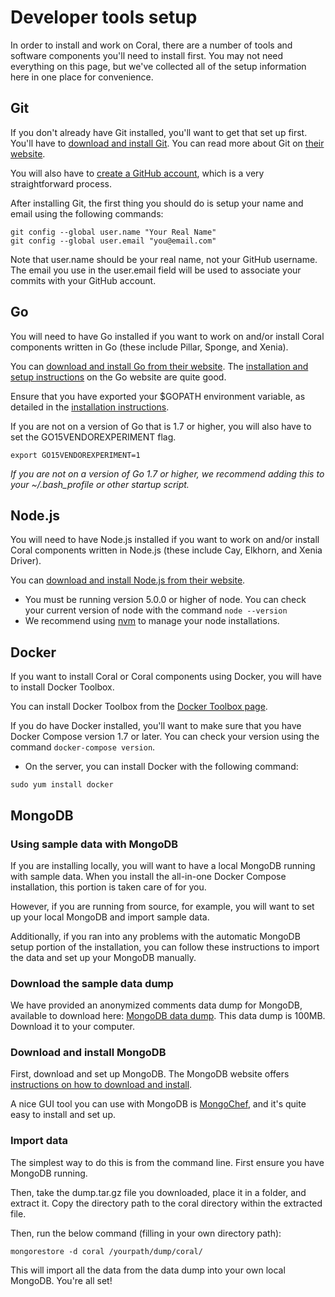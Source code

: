 # Developer tools setup

In order to install and work on Coral, there are a number of tools and software components you'll need to install first. You may not need everything on this page, but we've collected all of the setup information here in one place for convenience.

## Git

If you don't already have Git installed, you'll want to get that set up first. You'll have to [download and install Git](https://git-scm.com/download). You can read more about Git on [their website](https://git-scm.com/).

You will also have to [create a GitHub account](https://help.github.com/articles/signing-up-for-a-new-github-account/), which is a very straightforward process.

After installing Git, the first thing you should do is setup your name and email using the following commands:
```
git config --global user.name "Your Real Name"
git config --global user.email "you@email.com"
```
Note that user.name should be your real name, not your GitHub username. The email you use in the user.email field will be used to associate your commits with your GitHub account.

## Go

You will need to have Go installed if you want to work on and/or install Coral components written in Go (these include Pillar, Sponge, and Xenia).

You can [download and install Go from their website](https://golang.org/dl/). The [installation and setup instructions](https://golang.org/doc/install) on the Go website are quite good.

Ensure that you have exported your $GOPATH environment variable, as detailed in the [installation instructions](https://golang.org/doc/install).

If you are not on a version of Go that is 1.7 or higher, you will also have to set the GO15VENDOREXPERIMENT flag.
```
export GO15VENDOREXPERIMENT=1
```

_If you are not on a version of Go 1.7 or higher, we recommend adding this to your ~/.bash_profile or other startup script._


## Node.js

You will need to have Node.js installed if you want to work on and/or install Coral components written in Node.js (these include Cay, Elkhorn, and Xenia Driver).

You can [download and install Node.js from their website](https://nodejs.org/en/download/).

* You must be running version 5.0.0 or higher of node. You can check your current version of node with the command `node --version`
* We recommend using [nvm](https://www.npmjs.com/package/nvm) to manage your node installations.

## Docker

If you want to install Coral or Coral components using Docker, you will have to install Docker Toolbox.

You can install Docker Toolbox from the [Docker Toolbox page](https://www.docker.com/products/docker-toolbox).

If you do have Docker installed, you'll want to make sure that you have Docker Compose version 1.7 or later. You can check your version using the command `docker-compose version`.

* On the server, you can install Docker with the following command:
```
sudo yum install docker
```

## MongoDB

### Using sample data with MongoDB

If you are installing locally, you will want to have a local MongoDB running with sample data. When you install the all-in-one Docker Compose installation, this portion is taken care of for you.

However, if you are running from source, for example, you will want to set up your local MongoDB and import sample data.

Additionally, if you ran into any problems with the automatic MongoDB setup portion of the installation, you can follow these instructions to import the data and set up your MongoDB manually.

### Download the sample data dump

We have provided an anonymized comments data dump for MongoDB, available to download here: [MongoDB data dump](https://s3.amazonaws.com/coral-demo-dataset/dump.tar.gz).
This data dump is 100MB. Download it to your computer.

### Download and install MongoDB

First, download and set up MongoDB. The MongoDB website offers [instructions on how to download and install](https://docs.mongodb.com/manual/installation/).

A nice GUI tool you can use with MongoDB is [MongoChef](http://3t.io/mongochef/download/), and it's quite easy to install and set up.

### Import data

The simplest way to do this is from the command line. First ensure you have MongoDB running.

Then, take the dump.tar.gz file you downloaded, place it in a folder, and extract it. Copy the directory path to the coral directory within the extracted file.

Then, run the below command (filling in your own directory path):
```
mongorestore -d coral /yourpath/dump/coral/
```

This will import all the data from the data dump into your own local MongoDB. You're all set!
